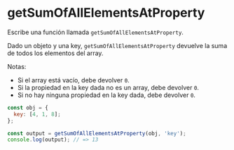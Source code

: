 # getSumOfAllElementsAtProperty

Escribe una función llamada `getSumOfAllElementsAtProperty`.

Dado un objeto y una key, `getSumOfAllElementsAtProperty` devuelve la suma de
todos los elementos del array.

Notas:

- Si el array está vacío, debe devolver `0`.
- Si la propiedad en la key dada no es un array, debe devolver `0`.
- Si no hay ninguna propiedad en la key dada, debe devolver `0`.

```js
const obj = {
  key: [4, 1, 8];
};

const output = getSumOfAllElementsAtProperty(obj, 'key');
console.log(output); // => 13
```
